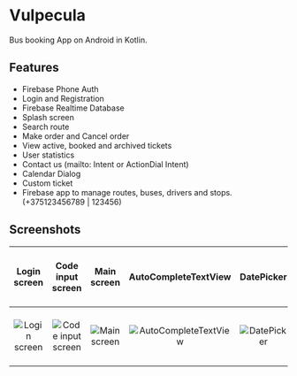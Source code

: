 
# Vulpecula

Bus booking App on Android in Kotlin.
## Features

- Firebase Phone Auth
- Login and Registration
- Firebase Realtime Database
- Splash screen
- Search route
- Make order and Cancel order
- View active, booked and archived tickets
- User statistics
- Contact us (mailto: Intent or ActionDial Intent)
- Calendar Dialog
- Custom ticket
- Firebase app to manage routes, buses, drivers and stops. (+375123456789 | 123456)

## Screenshots
Login screen | Code input screen | Main screen | AutoCompleteTextView | DatePicker | Search results | Make order dialog | Tickets Screen | Cancel Order Dialog | User Statistics & Contact us
:--------:|:-------:|:---------:|:---------:|:---------:|:---------:|:---------:|:---------:|:---------:|:---------:
![Login screen](https://i.imgur.com/ZIUTBFa.png) | ![Code input screen](https://i.imgur.com/B5905wb.png) | ![Main screen](https://i.imgur.com/DmxhT1j.png) | ![AutoCompleteTextView](https://i.imgur.com/P1l67Oe.png) | ![DatePicker](https://i.imgur.com/eGItwI9.png) | ![Search results](https://i.imgur.com/7CBgsCl.png) | ![Make order dialog](https://i.imgur.com/KiSC54V.png) | ![Tickets Screen](https://i.imgur.com/ss0CG9u.png) | ![Cancel Order Dialog](https://i.imgur.com/UzdaOBV.png) | ![User Statistics & Contact us](https://i.imgur.com/UQkKG4r.png)
